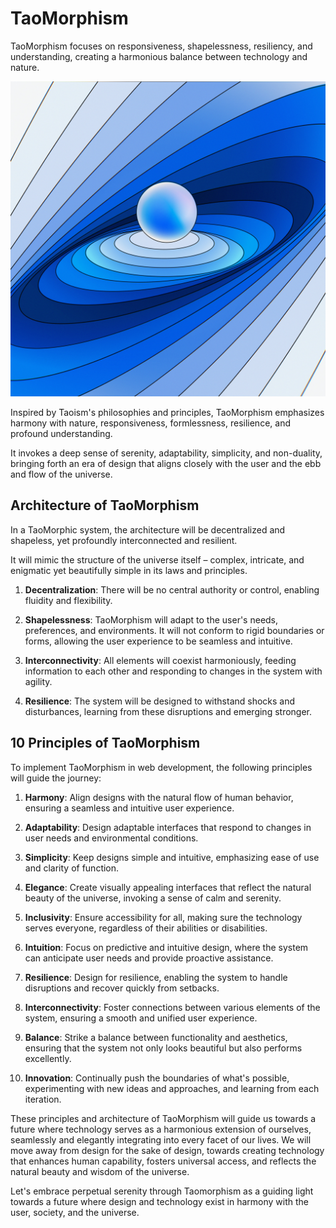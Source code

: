 # TaoMorphism
TaoMorphism focuses on responsiveness, shapelessness, resiliency, and understanding, creating a harmonious balance between technology and nature.

![Taomorphism banner](taomorphism2.jpeg)

Inspired by Taoism's philosophies and principles, TaoMorphism emphasizes harmony with nature, responsiveness, formlessness, resilience, and profound understanding. 

It invokes a deep sense of serenity, adaptability, simplicity, and non-duality, bringing forth an era of design that aligns closely with the user and the ebb and flow of the universe.

## Architecture of TaoMorphism

In a TaoMorphic system, the architecture will be decentralized and shapeless, yet profoundly interconnected and resilient. 

It will mimic the structure of the universe itself – complex, intricate, and enigmatic yet beautifully simple in its laws and principles.

1. **Decentralization**: There will be no central authority or control, enabling fluidity and flexibility.

2. **Shapelessness**: TaoMorphism will adapt to the user's needs, preferences, and environments. It will not conform to rigid boundaries or forms, allowing the user experience to be seamless and intuitive.

3. **Interconnectivity**: All elements will coexist harmoniously, feeding information to each other and responding to changes in the system with agility.

4. **Resilience**: The system will be designed to withstand shocks and disturbances, learning from these disruptions and emerging stronger.

## 10 Principles of TaoMorphism

To implement TaoMorphism in web development, the following principles will guide the journey:

1. **Harmony**: Align designs with the natural flow of human behavior, ensuring a seamless and intuitive user experience.

2. **Adaptability**: Design adaptable interfaces that respond to changes in user needs and environmental conditions.

3. **Simplicity**: Keep designs simple and intuitive, emphasizing ease of use and clarity of function.

4. **Elegance**: Create visually appealing interfaces that reflect the natural beauty of the universe, invoking a sense of calm and serenity.

5. **Inclusivity**: Ensure accessibility for all, making sure the technology serves everyone, regardless of their abilities or disabilities.

6. **Intuition**: Focus on predictive and intuitive design, where the system can anticipate user needs and provide proactive assistance.

7. **Resilience**: Design for resilience, enabling the system to handle disruptions and recover quickly from setbacks.

8. **Interconnectivity**: Foster connections between various elements of the system, ensuring a smooth and unified user experience.

9. **Balance**: Strike a balance between functionality and aesthetics, ensuring that the system not only looks beautiful but also performs excellently.

10. **Innovation**: Continually push the boundaries of what's possible, experimenting with new ideas and approaches, and learning from each iteration.

These principles and architecture of TaoMorphism will guide us towards a future where technology serves as a harmonious extension of ourselves, seamlessly and elegantly integrating into every facet of our lives. We will move away from design for the sake of design, towards creating technology that enhances human capability, fosters universal access, and reflects the natural beauty and wisdom of the universe. 

Let's embrace perpetual serenity through Taomorphism as a guiding light towards a future where design and technology exist in harmony with the user, society, and the universe.
